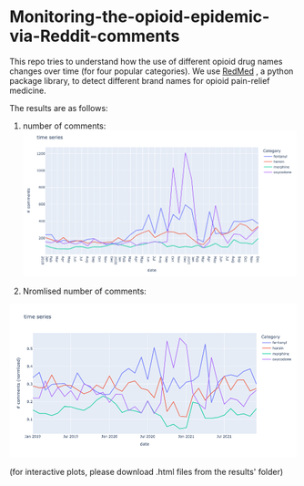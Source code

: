 # Monitoring-the-opioid-epidemic-via-Reddit-comments
This repo tries to understand how the use of different opioid drug names changes over time (for four popular categories).
We use  [RedMed](https://github.com/alavertu/redmed) , a python package library, to detect different brand names for opioid pain-relief medicine.

The results are as follows:

1. number of comments:
![alt text](https://github.com/shamsvahid2/Monitoring-the-opioid-epidemic-via-Reddit-comments/blob/main/result/res1_comment_time_series_19-21.png)

2. Nromlised number of comments:

![alt text](https://github.com/shamsvahid2/Monitoring-the-opioid-epidemic-via-Reddit-comments/blob/main/result/res1_comment_time_series-normlised_19-21.png)

(for interactive plots, please download .html files from the results' folder)
